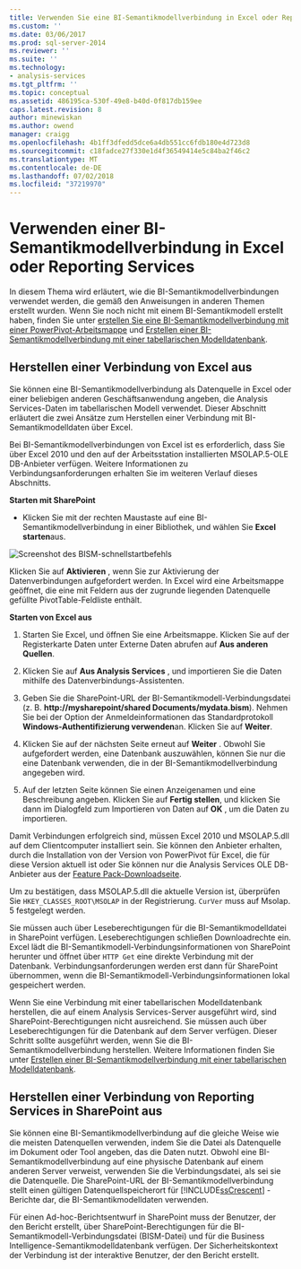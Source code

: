 ```yaml
---
title: Verwenden Sie eine BI-Semantikmodellverbindung in Excel oder Reporting Services | Microsoft-Dokumentation
ms.custom: ''
ms.date: 03/06/2017
ms.prod: sql-server-2014
ms.reviewer: ''
ms.suite: ''
ms.technology:
- analysis-services
ms.tgt_pltfrm: ''
ms.topic: conceptual
ms.assetid: 486195ca-530f-49e8-b40d-0f817db159ee
caps.latest.revision: 8
author: minewiskan
ms.author: owend
manager: craigg
ms.openlocfilehash: 4b1ff3dfedd5dce6a4db551cc6fdb180e4d723d8
ms.sourcegitcommit: c18fadce27f330e1d4f36549414e5c84ba2f46c2
ms.translationtype: MT
ms.contentlocale: de-DE
ms.lasthandoff: 07/02/2018
ms.locfileid: "37219970"
---
```

# <a name="use-a-bi-semantic-model-connection-in-excel-or-reporting-services"></a>Verwenden einer BI-Semantikmodellverbindung in Excel oder Reporting Services
  In diesem Thema wird erläutert, wie die BI-Semantikmodellverbindungen verwendet werden, die gemäß den Anweisungen in anderen Themen erstellt wurden. Wenn Sie noch nicht mit einem BI-Semantikmodell erstellt haben, finden Sie unter [erstellen Sie eine BI-Semantikmodellverbindung mit einer PowerPivot-Arbeitsmappe](create-a-bi-semantic-model-connection-to-a-power-pivot-workbook.md) und [Erstellen einer BI-Semantikmodellverbindung mit einer tabellarischen Modelldatenbank](create-a-bi-semantic-model-connection-to-a-tabular-model-database.md).  
  
##  <a name="bkmk_connect"></a> Herstellen einer Verbindung von Excel aus  
 Sie können eine BI-Semantikmodellverbindung als Datenquelle in Excel oder einer beliebigen anderen Geschäftsanwendung angeben, die Analysis Services-Daten im tabellarischen Modell verwendet. Dieser Abschnitt erläutert die zwei Ansätze zum Herstellen einer Verbindung mit BI-Semantikmodelldaten über Excel.  
  
 Bei BI-Semantikmodellverbindungen von Excel ist es erforderlich, dass Sie über Excel 2010 und den auf der Arbeitsstation installierten MSOLAP.5-OLE DB-Anbieter verfügen. Weitere Informationen zu Verbindungsanforderungen erhalten Sie im weiteren Verlauf dieses Abschnitts.  
  
 **Starten mit SharePoint**  
  
-   Klicken Sie mit der rechten Maustaste auf eine BI-Semantikmodellverbindung in einer Bibliothek, und wählen Sie **Excel starten**aus.  
  
 ![Screenshot des BISM-schnellstartbefehls](../media/ssas-bism-quicklaunch.gif "Screenshot des BISM-schnellstartbefehls")  
  
 Klicken Sie auf **Aktivieren** , wenn Sie zur Aktivierung der Datenverbindungen aufgefordert werden. In Excel wird eine Arbeitsmappe geöffnet, die eine mit Feldern aus der zugrunde liegenden Datenquelle gefüllte PivotTable-Feldliste enthält.  
  
 **Starten von Excel aus**  
  
1.  Starten Sie Excel, und öffnen Sie eine Arbeitsmappe. Klicken Sie auf der Registerkarte Daten unter Externe Daten abrufen auf **Aus anderen Quellen**.  
  
2.  Klicken Sie auf **Aus Analysis Services** , und importieren Sie die Daten mithilfe des Datenverbindungs-Assistenten.  
  
3.  Geben Sie die SharePoint-URL der BI-Semantikmodell-Verbindungsdatei (z. B.  **http://mysharepoint/shared Documents/mydata.bism**). Nehmen Sie bei der Option der Anmeldeinformationen das Standardprotokoll **Windows-Authentifizierung verwenden**an. Klicken Sie auf **Weiter**.  
  
4.  Klicken Sie auf der nächsten Seite erneut auf **Weiter** . Obwohl Sie aufgefordert werden, eine Datenbank auszuwählen, können Sie nur die eine Datenbank verwenden, die in der BI-Semantikmodellverbindung angegeben wird.  
  
5.  Auf der letzten Seite können Sie einen Anzeigenamen und eine Beschreibung angeben. Klicken Sie auf **Fertig stellen**, und klicken Sie dann im Dialogfeld zum Importieren von Daten auf **OK** , um die Daten zu importieren.  
  
 Damit Verbindungen erfolgreich sind, müssen Excel 2010 und MSOLAP.5.dll auf dem Clientcomputer installiert sein. Sie können den Anbieter erhalten, durch die Installation von der Version von PowerPivot für Excel, die für diese Version aktuell ist oder Sie können nur die Analysis Services OLE DB-Anbieter aus der [Feature Pack-Downloadseite](http://go.microsoft.com/fwlink/?linkid=214066).  
  
 Um zu bestätigen, dass MSOLAP.5.dll die aktuelle Version ist, überprüfen Sie `HKEY_CLASSES_ROOT\MSOLAP` in der Registrierung. `CurVer` muss auf Msolap. 5 festgelegt werden.  
  
 Sie müssen auch über Leseberechtigungen für die BI-Semantikmodelldatei in SharePoint verfügen. Leseberechtigungen schließen Downloadrechte ein. Excel lädt die BI-Semantikmodell-Verbindungsinformationen von SharePoint herunter und öffnet über `HTTP Get` eine direkte Verbindung mit der Datenbank. Verbindungsanforderungen werden erst dann für SharePoint übernommen, wenn die BI-Semantikmodell-Verbindungsinformationen lokal gespeichert werden.  
  
 Wenn Sie eine Verbindung mit einer tabellarischen Modelldatenbank herstellen, die auf einem Analysis Services-Server ausgeführt wird, sind SharePoint-Berechtigungen nicht ausreichend. Sie müssen auch über Leseberechtigungen für die Datenbank auf dem Server verfügen. Dieser Schritt sollte ausgeführt werden, wenn Sie die BI-Semantikmodellverbindung herstellen. Weitere Informationen finden Sie unter [Erstellen einer BI-Semantikmodellverbindung mit einer tabellarischen Modelldatenbank](create-a-bi-semantic-model-connection-to-a-tabular-model-database.md).  
  
##  <a name="bkmk_use"></a> Herstellen einer Verbindung von Reporting Services in SharePoint aus  
 Sie können eine BI-Semantikmodellverbindung auf die gleiche Weise wie die meisten Datenquellen verwenden, indem Sie die Datei als Datenquelle im Dokument oder Tool angeben, das die Daten nutzt. Obwohl eine BI-Semantikmodellverbindung auf eine physische Datenbank auf einem anderen Server verweist, verwenden Sie die Verbindungsdatei, als sei sie die Datenquelle. Die SharePoint-URL der BI-Semantikmodellverbindung stellt einen gültigen Datenquellspeicherort für [!INCLUDE[ssCrescent](../../includes/sscrescent-md.md)] -Berichte dar, die BI-Semantikmodelldaten verwenden.  
  
 Für einen Ad-hoc-Berichtsentwurf in SharePoint muss der Benutzer, der den Bericht erstellt, über SharePoint-Berechtigungen für die BI-Semantikmodell-Verbindungsdatei (BISM-Datei) und für die Business Intelligence-Semantikmodelldatenbank verfügen. Der Sicherheitskontext der Verbindung ist der interaktive Benutzer, der den Bericht erstellt.  
  
  
